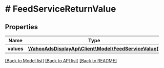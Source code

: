 # # FeedServiceReturnValue

## Properties

Name | Type | Description | Notes
------------ | ------------- | ------------- | -------------
**values** | [**\YahooAdsDisplayApi\Client\Model\FeedServiceValue[]**](FeedServiceValue.md) |  | [optional]

[[Back to Model list]](../../README.md#models) [[Back to API list]](../../README.md#endpoints) [[Back to README]](../../README.md)
